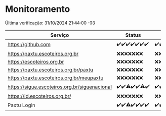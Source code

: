 # Monitoramento

Última verificação: 31/10/2024 21:44:00 -03

|Serviço|Status|Últimas 24h|
|---|---|---|
|https://github.com|<span title="2024-10-25: OK=23">✔️</span><span title="2024-10-26: OK=23">✔️</span><span title="2024-10-27: OK=23">✔️</span><span title="2024-10-28: OK=23">✔️</span><span title="2024-10-29: OK=23">✔️</span><span title="2024-10-30: OK=22">✔️</span><span title="2024-10-31: OK=1">✔️</span>|<span title="30/10/2024 23:13:00 -03 : 200">✔️</span><span title="31/10/2024 00:17:00 -03 : 200">✔️</span><span title="31/10/2024 01:11:00 -03 : 200">✔️</span><span title="31/10/2024 02:08:00 -03 : 200">✔️</span><span title="31/10/2024 03:12:00 -03 : 200">✔️</span><span title="31/10/2024 04:08:00 -03 : 200">✔️</span><span title="31/10/2024 05:11:00 -03 : 200">✔️</span><span title="31/10/2024 06:09:00 -03 : 200">✔️</span><span title="31/10/2024 07:09:00 -03 : 200">✔️</span><span title="31/10/2024 08:09:00 -03 : 200">✔️</span><span title="31/10/2024 09:15:00 -03 : 200">✔️</span><span title="31/10/2024 10:17:00 -03 : 200">✔️</span><span title="31/10/2024 11:08:00 -03 : 200">✔️</span><span title="31/10/2024 12:08:00 -03 : 200">✔️</span><span title="31/10/2024 13:10:00 -03 : 200">✔️</span><span title="31/10/2024 14:07:00 -03 : 200">✔️</span><span title="31/10/2024 15:11:00 -03 : 200">✔️</span><span title="31/10/2024 16:04:00 -03 : 200">✔️</span><span title="31/10/2024 17:09:00 -03 : 200">✔️</span><span title="31/10/2024 18:08:00 -03 : 200">✔️</span><span title="31/10/2024 19:07:00 -03 : 200">✔️</span><span title="31/10/2024 20:09:00 -03 : 200">✔️</span><span title="31/10/2024 21:44:00 -03 : 200">✔️</span>|
|https://paxtu.escoteiros.org.br|<span title="2024-10-25: Falhas=23">❌</span><span title="2024-10-26: Falhas=23">❌</span><span title="2024-10-27: Falhas=23">❌</span><span title="2024-10-28: Falhas=23">❌</span><span title="2024-10-29: Falhas=23">❌</span><span title="2024-10-30: Falhas=22">❌</span><span title="2024-10-31: Falhas=1">❌</span>|<span title="30/10/2024 23:13:00 -03 : 403">❌</span><span title="31/10/2024 00:17:00 -03 : 403">❌</span><span title="31/10/2024 01:11:00 -03 : 403">❌</span><span title="31/10/2024 02:08:00 -03 : 403">❌</span><span title="31/10/2024 03:12:00 -03 : 403">❌</span><span title="31/10/2024 04:08:00 -03 : 403">❌</span><span title="31/10/2024 05:11:00 -03 : 403">❌</span><span title="31/10/2024 06:09:00 -03 : 403">❌</span><span title="31/10/2024 07:09:00 -03 : 403">❌</span><span title="31/10/2024 08:09:00 -03 : 403">❌</span><span title="31/10/2024 09:15:00 -03 : 403">❌</span><span title="31/10/2024 10:17:00 -03 : 403">❌</span><span title="31/10/2024 11:08:00 -03 : 403">❌</span><span title="31/10/2024 12:08:00 -03 : 403">❌</span><span title="31/10/2024 13:10:00 -03 : 403">❌</span><span title="31/10/2024 14:07:00 -03 : 403">❌</span><span title="31/10/2024 15:11:00 -03 : 403">❌</span><span title="31/10/2024 16:04:00 -03 : 403">❌</span><span title="31/10/2024 17:09:00 -03 : 403">❌</span><span title="31/10/2024 18:08:00 -03 : 403">❌</span><span title="31/10/2024 19:07:00 -03 : 403">❌</span><span title="31/10/2024 20:09:00 -03 : 403">❌</span><span title="31/10/2024 21:44:00 -03 : 403">❌</span>|
|https://escoteiros.org.br|<span title="2024-10-25: Falhas=23">❌</span><span title="2024-10-26: Falhas=23">❌</span><span title="2024-10-27: Falhas=23">❌</span><span title="2024-10-28: Falhas=23">❌</span><span title="2024-10-29: Falhas=23">❌</span><span title="2024-10-30: Falhas=22">❌</span><span title="2024-10-31: Falhas=1">❌</span>|<span title="30/10/2024 23:13:00 -03 : 403">❌</span><span title="31/10/2024 00:17:00 -03 : 403">❌</span><span title="31/10/2024 01:11:00 -03 : 403">❌</span><span title="31/10/2024 02:09:00 -03 : 403">❌</span><span title="31/10/2024 03:12:00 -03 : 403">❌</span><span title="31/10/2024 04:08:00 -03 : 403">❌</span><span title="31/10/2024 05:11:00 -03 : 403">❌</span><span title="31/10/2024 06:09:00 -03 : 403">❌</span><span title="31/10/2024 07:09:00 -03 : 403">❌</span><span title="31/10/2024 08:09:00 -03 : 403">❌</span><span title="31/10/2024 09:15:00 -03 : 403">❌</span><span title="31/10/2024 10:17:00 -03 : 403">❌</span><span title="31/10/2024 11:08:00 -03 : 403">❌</span><span title="31/10/2024 12:08:00 -03 : 403">❌</span><span title="31/10/2024 13:10:00 -03 : 403">❌</span><span title="31/10/2024 14:07:00 -03 : 403">❌</span><span title="31/10/2024 15:11:00 -03 : 403">❌</span><span title="31/10/2024 16:04:00 -03 : 403">❌</span><span title="31/10/2024 17:09:00 -03 : 403">❌</span><span title="31/10/2024 18:08:00 -03 : 403">❌</span><span title="31/10/2024 19:07:00 -03 : 403">❌</span><span title="31/10/2024 20:09:00 -03 : 403">❌</span><span title="31/10/2024 21:44:00 -03 : 403">❌</span>|
|https://paxtu.escoteiros.org.br/paxtu|<span title="2024-10-25: Falhas=23">❌</span><span title="2024-10-26: Falhas=23">❌</span><span title="2024-10-27: Falhas=23">❌</span><span title="2024-10-28: Falhas=23">❌</span><span title="2024-10-29: Falhas=23">❌</span><span title="2024-10-30: Falhas=22">❌</span><span title="2024-10-31: Falhas=1">❌</span>|<span title="30/10/2024 23:13:00 -03 : 403">❌</span><span title="31/10/2024 00:17:00 -03 : 403">❌</span><span title="31/10/2024 01:11:00 -03 : 403">❌</span><span title="31/10/2024 02:09:00 -03 : 403">❌</span><span title="31/10/2024 03:12:00 -03 : 403">❌</span><span title="31/10/2024 04:08:00 -03 : 403">❌</span><span title="31/10/2024 05:11:00 -03 : 403">❌</span><span title="31/10/2024 06:09:00 -03 : 403">❌</span><span title="31/10/2024 07:09:00 -03 : 403">❌</span><span title="31/10/2024 08:09:00 -03 : 403">❌</span><span title="31/10/2024 09:15:00 -03 : 403">❌</span><span title="31/10/2024 10:17:00 -03 : 403">❌</span><span title="31/10/2024 11:08:00 -03 : 403">❌</span><span title="31/10/2024 12:08:00 -03 : 403">❌</span><span title="31/10/2024 13:10:00 -03 : 403">❌</span><span title="31/10/2024 14:07:00 -03 : 403">❌</span><span title="31/10/2024 15:11:00 -03 : 403">❌</span><span title="31/10/2024 16:04:00 -03 : 403">❌</span><span title="31/10/2024 17:09:00 -03 : 403">❌</span><span title="31/10/2024 18:08:00 -03 : 403">❌</span><span title="31/10/2024 19:07:00 -03 : 403">❌</span><span title="31/10/2024 20:09:00 -03 : 403">❌</span><span title="31/10/2024 21:44:00 -03 : 403">❌</span>|
|https://paxtu.escoteiros.org.br/meupaxtu|<span title="2024-10-25: Falhas=23">❌</span><span title="2024-10-26: Falhas=23">❌</span><span title="2024-10-27: Falhas=23">❌</span><span title="2024-10-28: Falhas=23">❌</span><span title="2024-10-29: Falhas=23">❌</span><span title="2024-10-30: Falhas=22">❌</span><span title="2024-10-31: Falhas=1">❌</span>|<span title="30/10/2024 23:13:00 -03 : 403">❌</span><span title="31/10/2024 00:17:00 -03 : 403">❌</span><span title="31/10/2024 01:11:00 -03 : 403">❌</span><span title="31/10/2024 02:09:00 -03 : 403">❌</span><span title="31/10/2024 03:12:00 -03 : 403">❌</span><span title="31/10/2024 04:08:00 -03 : 403">❌</span><span title="31/10/2024 05:11:00 -03 : 403">❌</span><span title="31/10/2024 06:09:00 -03 : 403">❌</span><span title="31/10/2024 07:09:00 -03 : 403">❌</span><span title="31/10/2024 08:09:00 -03 : 403">❌</span><span title="31/10/2024 09:15:00 -03 : 403">❌</span><span title="31/10/2024 10:17:00 -03 : 403">❌</span><span title="31/10/2024 11:08:00 -03 : 403">❌</span><span title="31/10/2024 12:08:00 -03 : 403">❌</span><span title="31/10/2024 13:10:00 -03 : 403">❌</span><span title="31/10/2024 14:07:00 -03 : 403">❌</span><span title="31/10/2024 15:11:00 -03 : 403">❌</span><span title="31/10/2024 16:04:00 -03 : 403">❌</span><span title="31/10/2024 17:09:00 -03 : 403">❌</span><span title="31/10/2024 18:08:00 -03 : 403">❌</span><span title="31/10/2024 19:07:00 -03 : 403">❌</span><span title="31/10/2024 20:09:00 -03 : 403">❌</span><span title="31/10/2024 21:44:00 -03 : 403">❌</span>|
|https://sigue.escoteiros.org.br/siguenacional|<span title="2024-10-25: OK=23">✔️</span><span title="2024-10-26: OK=23">✔️</span><span title="2024-10-27: OK=22, Falhas=1">⚠️</span><span title="2024-10-28: OK=23">✔️</span><span title="2024-10-29: OK=23">✔️</span><span title="2024-10-30: OK=21, Falhas=1">⚠️</span><span title="2024-10-31: OK=1">✔️</span>|<span title="30/10/2024 23:13:00 -03 : 200">✔️</span><span title="31/10/2024 00:17:00 -03 : 200">✔️</span><span title="31/10/2024 01:11:00 -03 : 200">✔️</span><span title="31/10/2024 02:09:00 -03 : 200">✔️</span><span title="31/10/2024 03:12:00 -03 : 200">✔️</span><span title="31/10/2024 04:08:00 -03 : 200">✔️</span><span title="31/10/2024 05:11:00 -03 : 200">✔️</span><span title="31/10/2024 06:09:00 -03 : 200">✔️</span><span title="31/10/2024 07:09:00 -03 : 200">✔️</span><span title="31/10/2024 08:09:00 -03 : 200">✔️</span><span title="31/10/2024 09:15:00 -03 : 200">✔️</span><span title="31/10/2024 10:17:00 -03 : 200">✔️</span><span title="31/10/2024 11:08:00 -03 : 200">✔️</span><span title="31/10/2024 12:08:00 -03 : 200">✔️</span><span title="31/10/2024 13:10:00 -03 : 200">✔️</span><span title="31/10/2024 14:07:00 -03 : 200">✔️</span><span title="31/10/2024 15:11:00 -03 : 200">✔️</span><span title="31/10/2024 16:04:00 -03 : 0">❌</span><span title="31/10/2024 17:09:00 -03 : 200">✔️</span><span title="31/10/2024 18:08:00 -03 : 200">✔️</span><span title="31/10/2024 19:07:00 -03 : 200">✔️</span><span title="31/10/2024 20:09:00 -03 : 200">✔️</span><span title="31/10/2024 21:44:00 -03 : 200">✔️</span>|
|https://id.escoteiros.org.br/|<span title="2024-10-25: Falhas=23">❌</span><span title="2024-10-26: Falhas=23">❌</span><span title="2024-10-27: Falhas=23">❌</span><span title="2024-10-28: Falhas=23">❌</span><span title="2024-10-29: Falhas=23">❌</span><span title="2024-10-30: Falhas=22">❌</span><span title="2024-10-31: Falhas=1">❌</span>|<span title="30/10/2024 23:13:00 -03 : 403">❌</span><span title="31/10/2024 00:17:00 -03 : 403">❌</span><span title="31/10/2024 01:11:00 -03 : 403">❌</span><span title="31/10/2024 02:09:00 -03 : 403">❌</span><span title="31/10/2024 03:12:00 -03 : 403">❌</span><span title="31/10/2024 04:08:00 -03 : 403">❌</span><span title="31/10/2024 05:11:00 -03 : 403">❌</span><span title="31/10/2024 06:09:00 -03 : 403">❌</span><span title="31/10/2024 07:09:00 -03 : 403">❌</span><span title="31/10/2024 08:09:00 -03 : 403">❌</span><span title="31/10/2024 09:15:00 -03 : 403">❌</span><span title="31/10/2024 10:17:00 -03 : 403">❌</span><span title="31/10/2024 11:08:00 -03 : 403">❌</span><span title="31/10/2024 12:08:00 -03 : 403">❌</span><span title="31/10/2024 13:10:00 -03 : 403">❌</span><span title="31/10/2024 14:07:00 -03 : 403">❌</span><span title="31/10/2024 15:11:00 -03 : 403">❌</span><span title="31/10/2024 16:04:00 -03 : 403">❌</span><span title="31/10/2024 17:09:00 -03 : 403">❌</span><span title="31/10/2024 18:08:00 -03 : 403">❌</span><span title="31/10/2024 19:07:00 -03 : 403">❌</span><span title="31/10/2024 20:09:00 -03 : 403">❌</span><span title="31/10/2024 21:44:00 -03 : 403">❌</span>|
|Paxtu Login|<span title="2024-10-25: OK=23">✔️</span><span title="2024-10-26: OK=23">✔️</span><span title="2024-10-27: OK=22, Falhas=1">⚠️</span><span title="2024-10-28: OK=23">✔️</span><span title="2024-10-29: OK=23">✔️</span><span title="2024-10-30: OK=22">✔️</span><span title="2024-10-31: OK=1">✔️</span>|<span title="30/10/2024 23:13:00 -03 : 200">✔️</span><span title="31/10/2024 00:17:00 -03 : 200">✔️</span><span title="31/10/2024 01:11:00 -03 : 200">✔️</span><span title="31/10/2024 02:09:00 -03 : 200">✔️</span><span title="31/10/2024 03:12:00 -03 : 200">✔️</span><span title="31/10/2024 04:08:00 -03 : 200">✔️</span><span title="31/10/2024 05:11:00 -03 : 200">✔️</span><span title="31/10/2024 06:09:00 -03 : 200">✔️</span><span title="31/10/2024 07:09:00 -03 : 200">✔️</span><span title="31/10/2024 08:09:00 -03 : 200">✔️</span><span title="31/10/2024 09:15:00 -03 : 200">✔️</span><span title="31/10/2024 10:17:00 -03 : 200">✔️</span><span title="31/10/2024 11:08:00 -03 : 200">✔️</span><span title="31/10/2024 12:08:00 -03 : 200">✔️</span><span title="31/10/2024 13:10:00 -03 : 200">✔️</span><span title="31/10/2024 14:07:00 -03 : 200">✔️</span><span title="31/10/2024 15:11:00 -03 : 200">✔️</span><span title="31/10/2024 16:04:00 -03 : 200">✔️</span><span title="31/10/2024 17:09:00 -03 : 200">✔️</span><span title="31/10/2024 18:08:00 -03 : 200">✔️</span><span title="31/10/2024 19:07:00 -03 : 200">✔️</span><span title="31/10/2024 20:09:00 -03 : 200">✔️</span><span title="31/10/2024 21:44:00 -03 : 200">✔️</span>|
